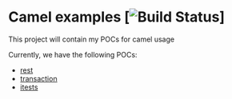 Camel examples [![Build Status](https://travis-ci.org/arnaud-deprez/camel-examples?branch=master)]
==============

This project will contain my POCs for camel usage

Currently, we have the following POCs: 

* [rest](rest/README.md)
* [transaction](transaction/README.md)
* [itests](itests/README.md)